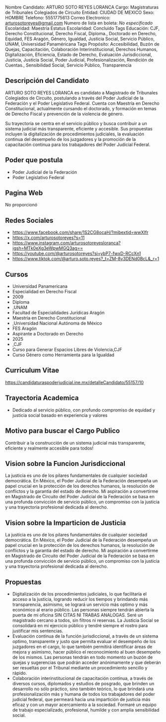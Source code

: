 Nombre Candidato: ARTURO SOTO REYES LORANCA
Cargo: Magistraturas de Tribunales Colegiados de Circuito
Entidad: CIUDAD DE MEXICO
Sexo: HOMBRE
Telefono: 5551775613
Correo Electronico: arturosotoreyes@gmail.com
Numero de lista en boleta: *No especificado*
Escolaridad: Maestría
Estatus Escolaridad: Concluido
Tags Educación: CJF, Derecho Constitucional, Derecho Fiscal, Diploma., Doctorado en Derecho, Equidad, FES Aragón, Género, Igualdad, Justicia Social, Servicio Público, UNAM, Universidad Panaméricana
Tags Propósito: Accesibilidad, Buzón de Quejas, Capacitación, Colaboración Interinstitucional, Derechos Humanos, Digitalización, Eficiencia, Estado de Derecho, Evaluación Jurisdiccional, Justicia, Justicia Social, Poder Judicial, Profesionalización, Rendición de Cuentas., Sensibilidad Social, Servicio Público, Transparencia


## Descripción del Candidato 

ARTURO SOTO REYES LORANCA es candidato a Magistrado de Tribunales Colegiados de Circuito, postulando a través del Poder Judicial de la Federación y el Poder Legislativo Federal. Cuenta con Maestría en Derecho Constitucional, actualmente cursando el doctorado, y formación en temas de Derecho Fiscal y prevención de la violencia de género. 

Su trayectoria se centra en el servicio público y busca contribuir a un sistema judicial más transparente, eficiente y accesible. Sus propuestas incluyen la digitalización de procedimientos judiciales, la evaluación continua del desempeño de los juzgadores y la promoción de la capacitación continua para los trabajadores del Poder Judicial Federal.


## Poder que postula

- Poder Judicial de la Federación
- Poder Legislativo Federal


## Pagina Web

No proporcionó


## Redes Sociales

- https://www.facebook.com/share/1S2CG8ocaH/?mibextid=wwXIfr
- https://x.com/arturosotoreyes?s=11
- https://www.instagram.com/arturosotoreyesloranca?igsh=MTk0eXg3eWpwMGQ3ag==
- https://youtube.com/@arturosotoreyes?si=ybP7-fwxD-RCcXn1
- https://www.tiktok.com/@arturo.soto.reyes?_t=ZM-8v3DENd0BcL&_r=1


## Cursos

- Universidad Panamericana
- Especialidad en Derecho Fiscal
- 2009
- Diploma
- ,UNAM
- Facultad de Especialidades Jurídicas Aragón
- Maestría en Derecho Constitucional
- ,Universidad Nacional Autónoma de México
- FES Aragón
- Aspirante a Doctorado en Derecho
- 2025
- ,CJF
- Curso para Generar Espacios Libres de Violencia,CJF
- Curso Género como Herramienta para la Igualdad


## Curriculum Vitae

https://candidaturaspoderjudicial.ine.mx/detalleCandidato/55157/10


## Trayectoria Academica

- Dedicado al servicio público, con profundo compromiso de equidad y justicia social basado en experiencia y valores


## Motivo para buscar el Cargo Publico

Contribuir a la construcción de un sistema judicial más transparente, eficiente y realmente accesible para todos!


## Vision sobre la Funcion Jurisdiccional

La justicia es uno de los pilares fundamentales de cualquier sociedad democrática. En México, el Poder Judicial de la Federación desempeña un papel crucial en la protección de los derechos humanos, la resolución de conflictos y la garantía del estado de derecho. Mi aspiración a convertirme en Magistrado de Circuito del Poder Judicial de la Federación se basa en una profunda convicción de servicio público, un compromiso con la justicia y una trayectoria profesional dedicada al derecho.


## Vision sobre la Imparticion de Justicia

La justicia es uno de los pilares fundamentales de cualquier sociedad democrática. En México, el Poder Judicial de la Federación desempeña un papel crucial en la protección de los derechos humanos, la resolución de conflictos y la garantía del estado de derecho. Mi aspiración a convertirme en Magistrado de Circuito del Poder Judicial de la Federación se basa en una profunda convicción de servicio público, un compromiso con la justicia y una trayectoria profesional dedicada al derecho.


## Propuestas

- Digitalización de los procedimientos judiciales, lo que facilitaría el acceso a la justicia, logrando reducir los tiempos y brindando más transparencia, asimismo, se logrará un servicio más optimo y más económico al erario público. Las personas siempre tendrán abierta la puerta de mi oficina SIN CITAS NI TRABAS ANALOGAS. Seré un magistrado cercano a todos, sin filtros ni reservas. La Justicia Social se consolidará en mi ejercicio público y tendré siempre el rostro para justificar mis sentencias.
- Evaluación continua de la función jurisdiccional, a través de un sistema optimo, transparente y justo que permita evaluar el desempeño de los juzgadores en el cargo, lo que también permitirá identificar áreas de mejora y asimismo, hacer público el reconocimiento al buen desempeño de los mismos. Las personas tendrán en todo momento un buzón de quejas y sugerencias que podrán acceder anónimamente y que deberán ser resueltas por el Tribunal mediante un procedimiento sencillo y rápido.
- Colaboración interinstitucional de capacitación continua, a través de diversos cursos, diplomados y estudios de posgrado, que brinden un desarrollo no sólo práctico, sino también teórico, lo que brindará una profesionalización más y humana de todos los trabajadores del poder judicial federal, que permeará hacia una impartición de justicia más eficaz y con un mayor acercamiento a la sociedad. Formaré un equipo de trabajo especializado, profesional, humilde y con amplia sensibilidad social.

